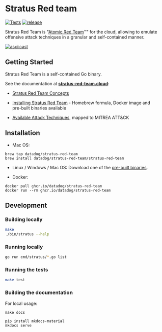 # Stratus Red team

[![Tests](https://github.com/DataDog/stratus-red-team/actions/workflows/test.yml/badge.svg)](https://github.com/DataDog/stratus-red-team/actions/workflows/test.yml) [![release](https://github.com/DataDog/stratus-red-team/actions/workflows/release.yml/badge.svg)](https://github.com/DataDog/stratus-red-team/actions/workflows/release.yml)

Stratus Red Team is "[Atomic Red Team](https://github.com/redcanaryco/atomic-red-team)™" for the cloud, allowing to emulate offensive attack techniques in a granular and self-contained manner.

[![asciicast](https://asciinema.org/a/ZQ1kfsmkVGM8icY2WwCPUMmCB.svg)](https://asciinema.org/a/ZQ1kfsmkVGM8icY2WwCPUMmCB)

## Getting Started

Stratus Red Team is a self-contained Go binary.

See the documentation at **[stratus-red-team.cloud](https://stratus-red-team.cloud/)**:
- [Stratus Red Team Concepts](https://stratus-red-team.cloud/user-guide/getting-started/#concepts)

- [Installing Stratus Red Team](https://stratus-red-team.cloud/user-guide/getting-started/#installation) - Homebrew formula, Docker image and pre-built binaries available

- [Available Attack Techniques](https://stratus-red-team.cloud/attack-techniques/list/), mapped to MITREA ATT&CK

## Installation

- Mac OS:

```
brew tap datadog/stratus-red-team
brew install datadog/stratus-red-team/stratus-red-team
```

- Linux / Windows / Mac OS: Download one of the [pre-built binaries](https://github.com/datadog/stratus-red-team/releases).

- Docker:

```
docker pull ghcr.io/datadog/stratus-red-team
docker run --rm ghcr.io/datadog/stratus-red-team
```

## Development

### Building locally

``` bash
make
./bin/stratus --help
```

### Running locally

```bash
go run cmd/stratus/*.go list
```

### Running the tests

```bash
make test
```

### Building the documentation

For local usage:
```
make docs

pip install mkdocs-material
mkdocs serve
```
